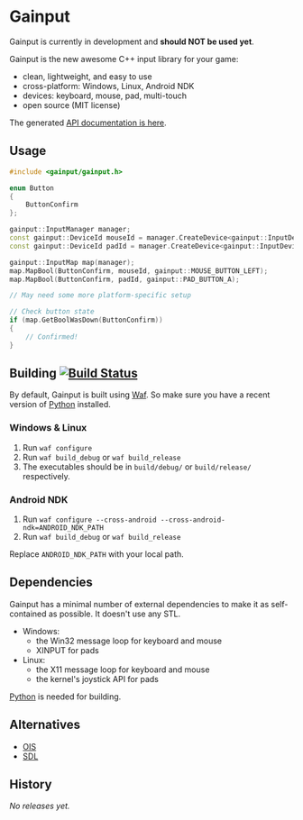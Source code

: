 Gainput
=======

Gainput is currently in development and **should NOT be used yet**.

Gainput is the new awesome C++ input library for your game:

- clean, lightweight, and easy to use
- cross-platform: Windows, Linux, Android NDK
- devices: keyboard, mouse, pad, multi-touch
- open source (MIT license)

The generated [API documentation is here](http://jkuhlmann.github.com/gainput/api/).


Usage
-----

```cpp
#include <gainput/gainput.h>

enum Button
{
	ButtonConfirm
};

gainput::InputManager manager;
const gainput::DeviceId mouseId = manager.CreateDevice<gainput::InputDeviceMouse>();
const gainput::DeviceId padId = manager.CreateDevice<gainput::InputDevicePad>();

gainput::InputMap map(manager);
map.MapBool(ButtonConfirm, mouseId, gainput::MOUSE_BUTTON_LEFT);
map.MapBool(ButtonConfirm, padId, gainput::PAD_BUTTON_A);

// May need some more platform-specific setup

// Check button state
if (map.GetBoolWasDown(ButtonConfirm))
{
	// Confirmed!
}
```


Building [![Build Status](https://travis-ci.org/jkuhlmann/gainput.png?branch=master)](https://travis-ci.org/jkuhlmann/gainput)
--------

By default, Gainput is built using [Waf](http://code.google.com/p/waf/). So make sure you have a recent version of [Python](http://www.python.org/) installed.

### Windows & Linux

1. Run `waf configure`
1. Run `waf build_debug` or `waf build_release`
1. The executables should be in `build/debug/` or `build/release/` respectively.

### Android NDK

1. Run `waf configure --cross-android --cross-android-ndk=ANDROID_NDK_PATH`
1. Run `waf build_debug` or `waf build_release`

Replace `ANDROID_NDK_PATH` with your local path.


Dependencies
------------

Gainput has a minimal number of external dependencies to make it as self-contained as possible. It doesn't use any STL.

- Windows:
  - the Win32 message loop for keyboard and mouse
  - XINPUT for pads
- Linux:
  - the X11 message loop for keyboard and mouse
  - the kernel's joystick API for pads

[Python](http://www.python.org/) is needed for building.


Alternatives
------------

- [OIS](https://github.com/wgois/Object-oriented-Input-System--OIS-)
- [SDL](http://www.libsdl.org/)


History
-------

*No releases yet.*

